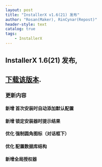 ```yaml
---
layout: post
title: "InstallerX v1.6(21) 发布"
author: "Rosan(Maker), RinCynar(Repost)"
header-style: text
catalog: true
tags:
    - InstallerX
---
```


## InstallerX 1.6(21) 发布,
## [下载该版本](/file/InstallerX_1.6(21).apk).

### 更新内容

#### 新增 首次安装时自动添加默认配置

#### 新增 锁定安装器时提示结果

#### 优化 强制圆角图标（对话框下）

#### 优化 配置数据库结构

#### 新增全局授权器